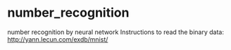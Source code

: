 # number_recognition
number recognition by neural network
Instructions to read the binary data: http://yann.lecun.com/exdb/mnist/
